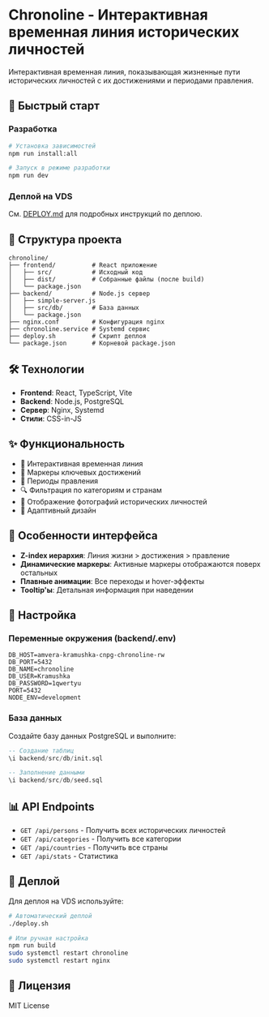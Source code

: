 # Chronoline - Интерактивная временная линия исторических личностей

Интерактивная временная линия, показывающая жизненные пути исторических личностей с их достижениями и периодами правления.

## 🚀 Быстрый старт

### Разработка

```bash
# Установка зависимостей
npm run install:all

# Запуск в режиме разработки
npm run dev
```

### Деплой на VDS

См. [DEPLOY.md](./DEPLOY.md) для подробных инструкций по деплою.

## 📁 Структура проекта

```
chronoline/
├── frontend/          # React приложение
│   ├── src/           # Исходный код
│   ├── dist/          # Собранные файлы (после build)
│   └── package.json
├── backend/           # Node.js сервер
│   ├── simple-server.js
│   ├── src/db/        # База данных
│   └── package.json
├── nginx.conf         # Конфигурация nginx
├── chronoline.service # Systemd сервис
├── deploy.sh          # Скрипт деплоя
└── package.json       # Корневой package.json
```

## 🛠 Технологии

- **Frontend**: React, TypeScript, Vite
- **Backend**: Node.js, PostgreSQL
- **Сервер**: Nginx, Systemd
- **Стили**: CSS-in-JS

## ✨ Функциональность

- 📅 Интерактивная временная линия
- 🎯 Маркеры ключевых достижений
- 👑 Периоды правления
- 🔍 Фильтрация по категориям и странам
- 📸 Отображение фотографий исторических личностей
- 📱 Адаптивный дизайн

## 🎨 Особенности интерфейса

- **Z-index иерархия**: Линия жизни > достижения > правление
- **Динамические маркеры**: Активные маркеры отображаются поверх остальных
- **Плавные анимации**: Все переходы и hover-эффекты
- **Tooltip'ы**: Детальная информация при наведении

## 🔧 Настройка

### Переменные окружения (backend/.env)

```env
DB_HOST=amvera-kramushka-cnpg-chronoline-rw
DB_PORT=5432
DB_NAME=chronoline
DB_USER=Kramushka
DB_PASSWORD=1qwertyu
PORT=5432
NODE_ENV=development
```

### База данных

Создайте базу данных PostgreSQL и выполните:

```sql
-- Создание таблиц
\i backend/src/db/init.sql

-- Заполнение данными
\i backend/src/db/seed.sql
```

## 📊 API Endpoints

- `GET /api/persons` - Получить всех исторических личностей
- `GET /api/categories` - Получить все категории
- `GET /api/countries` - Получить все страны
- `GET /api/stats` - Статистика

## 🚀 Деплой

Для деплоя на VDS используйте:

```bash
# Автоматический деплой
./deploy.sh

# Или ручная настройка
npm run build
sudo systemctl restart chronoline
sudo systemctl restart nginx
```

## 📝 Лицензия

MIT License 